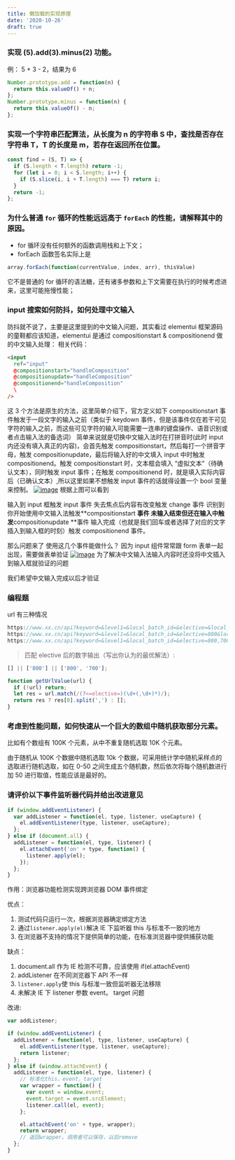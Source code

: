 ```yaml
---
title: 懒加载的实现原理
date: '2020-10-26'
draft: true
---
```


### 实现 (5).add(3).minus(2) 功能。

例： 5 + 3 - 2，结果为 6

```js
Number.prototype.add = function(n) {
  return this.valueOf() + n;
};
Number.prototype.minus = function(n) {
  return this.valueOf() - n;
};
```

### 实现一个字符串匹配算法，从长度为 n 的字符串 S 中，查找是否存在字符串 T，T 的长度是 m，若存在返回所在位置。

```js
const find = (S, T) => {
  if (S.length < T.length) return -1;
  for (let i = 0; i < S.length; i++) {
    if (S.slice(i, i + T.length) === T) return i;
  }
  return -1;
};
```

### 为什么普通 `for` 循环的性能远远高于 `forEach` 的性能，请解释其中的原因。

- for 循环没有任何额外的函数调用栈和上下文；
- forEach 函数签名实际上是

```js
array.forEach(function(currentValue, index, arr), thisValue)
```

它不是普通的 for 循环的语法糖，还有诸多参数和上下文需要在执行的时候考虑进来，这里可能拖慢性能；

### input 搜索如何防抖，如何处理中文输入

防抖就不说了，主要是这里提到的中文输入问题，其实看过 elementui 框架源码的童鞋都应该知道，elementui 是通过 compositionstart & compositionend 做的中文输入处理：
相关代码：

```html
<input
  ref="input"
  @compositionstart="handleComposition"
  @compositionupdate="handleComposition"
  @compositionend="handleComposition"
  \
/>
```

这 3 个方法是原生的方法，这里简单介绍下，官方定义如下 compositionstart 事件触发于一段文字的输入之前（类似于 keydown 事件，但是该事件仅在若干可见字符的输入之前，而这些可见字符的输入可能需要一连串的键盘操作、语音识别或者点击输入法的备选词）
简单来说就是切换中文输入法时在打拼音时(此时 input 内还没有填入真正的内容)，会首先触发 compositionstart，然后每打一个拼音字母，触发 compositionupdate，最后将输入好的中文填入 input 中时触发 compositionend。触发 compositionstart 时，文本框会填入 “虚拟文本”（待确认文本），同时触发 input 事件；在触发 compositionend 时，就是填入实际内容后（已确认文本）,所以这里如果不想触发 input 事件的话就得设置一个 bool 变量来控制。
[![image](https://user-images.githubusercontent.com/34699694/58140376-8f5e9580-7c71-11e9-987e-5fe39fce5e90.png)](https://user-images.githubusercontent.com/34699694/58140376-8f5e9580-7c71-11e9-987e-5fe39fce5e90.png)
根据上图可以看到

输入到 input 框触发 input 事件
失去焦点后内容有改变触发 change 事件
识别到你开始使用中文输入法触发**compositionstart **事件
未输入结束但还在输入中触发**compositionupdate **事件
输入完成（也就是我们回车或者选择了对应的文字插入到输入框的时刻）触发 compositionend 事件。

那么问题来了 使用这几个事件能做什么？
因为 input 组件常常跟 form 表单一起出现，需要做表单验证
[![image](https://user-images.githubusercontent.com/34699694/58140402-b1581800-7c71-11e9-97b9-9c696f3a0061.png)](https://user-images.githubusercontent.com/34699694/58140402-b1581800-7c71-11e9-97b9-9c696f3a0061.png)
为了解决中文输入法输入内容时还没将中文插入到输入框就验证的问题

我们希望中文输入完成以后才验证

### 编程题

url 有三种情况

>

```js
https://www.xx.cn/api?keyword=&level1=&local_batch_id=&elective=&local_province_id=33
https://www.xx.cn/api?keyword=&level1=&local_batch_id=&elective=800&local_province_id=33
https://www.xx.cn/api?keyword=&level1=&local_batch_id=&elective=800,700&local_province_id=33
```

> 匹配 elective 后的数字输出（写出你认为的最优解法）:

```js
[] || ['800'] || ['800', '700'];
```

```js
function getUrlValue(url) {
  if (!url) return;
  let res = url.match(/(?<=elective=)(\d+(,\d+)*)/);
  return res ? res[0].split(',') : [];
}
```

### 考虑到性能问题，如何快速从一个巨大的数组中随机获取部分元素。

比如有个数组有 100K 个元素，从中不重复随机选取 10K 个元素。

由于随机从 100K 个数据中随机选取 10k 个数据，可采用统计学中随机采样点的选取进行随机选取，如在 0-50 之间生成五个随机数，然后依次将每个随机数进行加 50 进行取值，性能应该是最好的。

### 请评价以下事件监听器代码并给出改进意见

```js
if (window.addEventListener) {
  var addListener = function(el, type, listener, useCapture) {
    el.addEventListener(type, listener, useCapture);
  };
} else if (document.all) {
  addListener = function(el, type, listener) {
    el.attachEvent('on' + type, function() {
      listener.apply(el);
    });
  };
}
```

作用：浏览器功能检测实现跨浏览器 DOM 事件绑定

优点：

1. 测试代码只运行一次，根据浏览器确定绑定方法
2. 通过`listener.apply(el)`解决 IE 下监听器 this 与标准不一致的地方
3. 在浏览器不支持的情况下提供简单的功能，在标准浏览器中提供捕获功能

缺点：

1. document.all 作为 IE 检测不可靠，应该使用 if(el.attachEvent)
2. addListener 在不同浏览器下 API 不一样
3. `listener.apply`使 this 与标准一致但监听器无法移除
4. 未解决 IE 下 listener 参数 event。 target 问题

改进:

```js
var addListener;

if (window.addEventListener) {
  addListener = function(el, type, listener, useCapture) {
    el.addEventListener(type, listener, useCapture);
    return listener;
  };
} else if (window.attachEvent) {
  addListener = function(el, type, listener) {
    // 标准化this，event，target
    var wrapper = function() {
      var event = window.event;
      event.target = event.srcElement;
      listener.call(el, event);
    };

    el.attachEvent('on' + type, wrapper);
    return wrapper;
    // 返回wrapper。调用者可以保存，以后remove
  };
}
```
